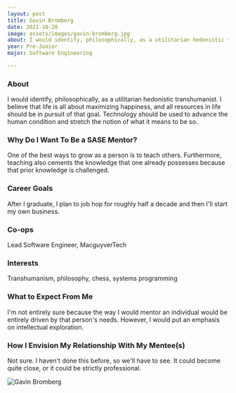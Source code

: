 ```yaml
---
layout: post
title: Gavin Bromberg 
date: 2021-10-20
image: assets/images/gavin-bromberg.jpg
about: I would identify, philosophically, as a utilitarian hedonistic transhumanist. I believe that life is all about maximizing happiness, and all resources in life should be in pursuit of that goal. Technology should be used to advance the human condition and stretch the notion of what it means to be so.
year: Pre-Junior
major: Software Engineering

---
```


### About

I would identify, philosophically, as a utilitarian hedonistic transhumanist. I believe that life is all about maximizing happiness, and all resources in life should be in pursuit of that goal. Technology should be used to advance the human condition and stretch the notion of what it means to be so.

### Why Do I Want To Be a SASE Mentor?

One of the best ways to grow as a person is to teach others. Furthermore, teaching also cements the knowledge that one already possesses because that prior knowledge is challenged.

### Career Goals

After I graduate, I plan to job hop for roughly half a decade and then I'll start my own business.

### Co-ops

Lead Software Engineer, MacguyverTech

### Interests

Transhumanism, philosophy, chess, systems programming

### What to Expect From Me

I'm not entirely sure because the way I would mentor an individual would be entirely driven by that person's needs. However, I would put an emphasis on intellectual exploration.

### How I Envision My Relationship With My Mentee(s) 

Not sure. I haven't done this before, so we'll have to see. It could become quite close, or it could be strictly professional.

<div class="text-center my-5">
    <img src="https://sase-drexel.github.io/mentorship-2021/gavin-bromberg.jpg" alt="Gavin Bromberg" class="rounded post-img" />
</div>
